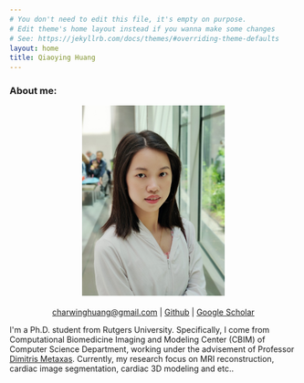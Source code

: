 ```yaml
---
# You don't need to edit this file, it's empty on purpose.
# Edit theme's home layout instead if you wanna make some changes
# See: https://jekyllrb.com/docs/themes/#overriding-theme-defaults
layout: home
title: Qiaoying Huang
---
```

### About me:

<p align="center">
  <img src="/assets/qiaoying.jpg" alt="Qiaoying" title="Photo" width="250">
  <br><br>
  <a href="charwinghuang@gmail.com">charwinghuang@gmail.com</a> |
  <a href="https://github.com/charwing10">Github</a> |
  <a href="https://scholar.google.com/citations?hl=en&user=6u-go5UAAAAJ&view_op=list_works">Google Scholar</a>
</p>

I'm a Ph.D. student from Rutgers University. Specifically, I come from Computational Biomedicine Imaging
and Modeling Center (CBIM) of Computer Science Department, working under the advisement of Professor [Dimitris Metaxas](https://www.cs.rutgers.edu/~dnm/). Currently, my research focus on MRI reconstruction, cardiac image segmentation, cardiac 3D modeling and etc..
